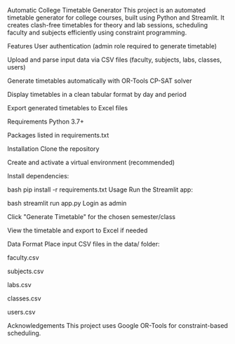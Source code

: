 Automatic College Timetable Generator
This project is an automated timetable generator for college courses, built using Python and Streamlit. It creates clash-free timetables for theory and lab sessions, scheduling faculty and subjects efficiently using constraint programming.

Features
User authentication (admin role required to generate timetable)

Upload and parse input data via CSV files (faculty, subjects, labs, classes, users)

Generate timetables automatically with OR-Tools CP-SAT solver

Display timetables in a clean tabular format by day and period

Export generated timetables to Excel files

Requirements
Python 3.7+

Packages listed in requirements.txt

Installation
Clone the repository

Create and activate a virtual environment (recommended)

Install dependencies:

bash
pip install -r requirements.txt
Usage
Run the Streamlit app:

bash
streamlit run app.py
Login as admin

Click "Generate Timetable" for the chosen semester/class

View the timetable and export to Excel if needed

Data Format
Place input CSV files in the data/ folder:

faculty.csv

subjects.csv

labs.csv

classes.csv

users.csv

Acknowledgements
This project uses Google OR-Tools for constraint-based scheduling.